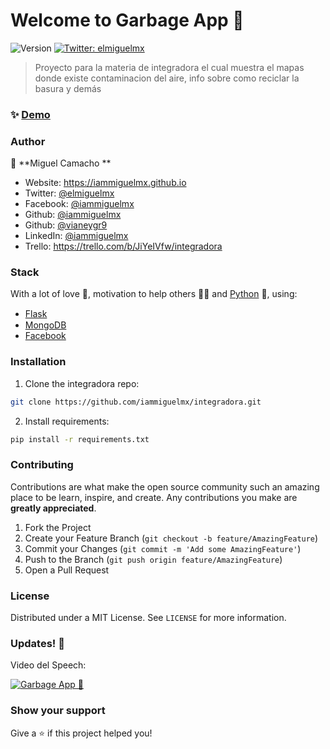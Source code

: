 # Welcome to Garbage App 👋
![Version](https://img.shields.io/badge/version-1.0-blue.svg?cacheSeconds=2592000)
[![Twitter: elmiguelmx](https://img.shields.io/twitter/follow/elmiguelmx.svg?style=social)](https://twitter.com/elmiguelmx)

> Proyecto para la materia de integradora el cual muestra el mapas donde existe contaminacion del aire, info sobre como reciclar la basura y demás

### ✨ [Demo](https://iammiguelmx-integradora.glitch.me/)

### Author

👤 **Miguel Camacho **

* Website: https://iammiguelmx.github.io
* Twitter: [@elmiguelmx](https://twitter.com/elmiguelmx)
* Facebook: [@iammiguelmx](https://www.facebook.com/iammiguelmx)
* Github: [@iammiguelmx](https://github.com/iammiguelmx)
* Github: [@vianeygr9](https://github.com/vianeygr9)
* LinkedIn: [@iammiguelmx](www.linkedin.com/in/iammiguelmx)
* Trello: https://trello.com/b/JiYeIVfw/integradora

### Stack

With a lot of love 💖, motivation to help others 💪🏼 and [Python](https://www.python.org/) 🐍, using:

* [Flask](https://www.palletsprojects.com/p/flask/) <img src="https://emojis.slackmojis.com/emojis/images/1501021338/314/flask.png" width="15">
* [MongoDB](https://www.mongodb.com/) <img src="https://www.mongodb.com/assets/images/global/favicon.ico" width="15">
* [Facebook](https://developers.facebook.com) 

### Installation

1. Clone the integradora repo:
```bash
git clone https://github.com/iammiguelmx/integradora.git
```
2. Install requirements:
```bash
pip install -r requirements.txt
```

### Contributing

Contributions are what make the open source community such an amazing place to be learn, inspire, and create. Any contributions you make are **greatly appreciated**.

1. Fork the Project
2. Create your Feature Branch (`git checkout -b feature/AmazingFeature`)
3. Commit your Changes (`git commit -m 'Add some AmazingFeature'`)
4. Push to the Branch (`git push origin feature/AmazingFeature`)
5. Open a Pull Request


### License

Distributed under a MIT License. See `LICENSE` for more information.

### Updates! :tada:
Video del Speech: 

[![Garbage App 👀](https://youtu.be/3tSmLJG_Y1g.jpg)](https://www.youtube.com/watch?v=3tSmLJG_Y1g)


### Show your support

Give a ⭐️ if this project helped you!

